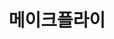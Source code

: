 ---
id: 6
title: 메이크플라이
caption: 성공적인 주식투자 플랫폼
url: https://makefly.co.kr/
category: Stock
role: My part - 100%
device: PC, Mobile
size: medium
---